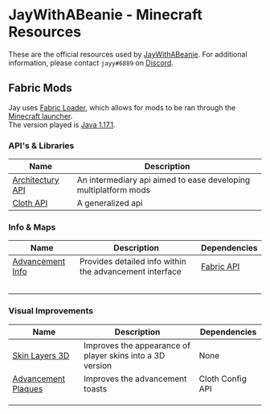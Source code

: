 # JayWithABeanie - Minecraft Resources

These are the official resources used by [JayWithABeanie](https://www.twitch.tv/jaywithabeanie). For additional information, please contact `jayy#6889` on [Discord](https://discord.gg/8CN2zmdTFG).

## Fabric Mods
Jay uses [Fabric Loader](https://fabricmc.net/), which allows for mods to be ran through the [Minecraft launcher](https://www.minecraft.net/en-us).<br>
The version played is [Java 1.17.1](https://minecraft.fandom.com/wiki/Java_Edition).

### API's & Libraries

Name | Description
---- | -----------
[Architectury API](https://www.curseforge.com/minecraft/mc-mods/architectury-fabric) | An intermediary api aimed to ease developing multiplatform mods
[Cloth API](https://www.curseforge.com/minecraft/mc-mods/cloth-api) | A generalized api


### Info & Maps

Name | Description | Dependencies
---- | ----------- | ------------
[Advancement Info](https://www.curseforge.com/minecraft/mc-mods/advancementinfo) | Provides detailed info within the advancement interface | [Fabric API](#apis-&-libraries)
[]() |  | 
[]() |  | 
[]() |  | 
[]() |  | 
[]() |  | 


### Visual Improvements

Name | Description | Dependencies
---- | ----------- | ------------
[Skin Layers 3D](https://www.curseforge.com/minecraft/mc-mods/skin-layers-3d) | Improves the appearance of player skins into a 3D version | None
[Advancement Plaques](https://www.curseforge.com/minecraft/mc-mods/advancement-plaques) | Improves the advancement toasts | Cloth Config API
[]() |  | 
[]() |  | 
[]() |  | 
